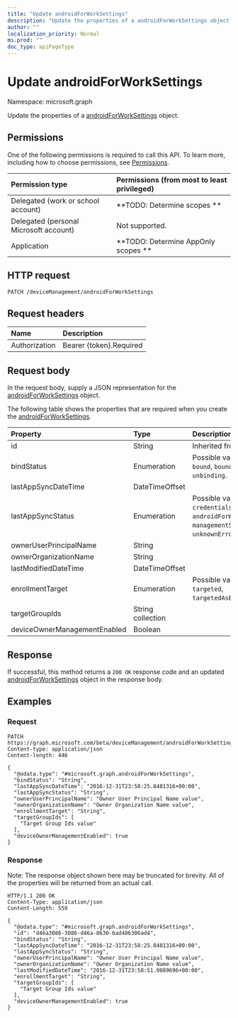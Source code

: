 ```yaml
---
title: "Update androidForWorkSettings"
description: "Update the properties of a androidForWorkSettings object."
author: ""
localization_priority: Normal
ms.prod: ""
doc_type: apiPageType
---
```


# Update androidForWorkSettings

Namespace: microsoft.graph

Update the properties of a [androidForWorkSettings](../resources/androidforworksettings.md) object.

## Permissions
One of the following permissions is required to call this API. To learn more, including how to choose permissions, see [Permissions](/concepts/permissions-reference.md).

|Permission type|Permissions (from most to least privileged)|
|:---|:---|
|Delegated (work or school account)|**TODO: Determine scopes **|
|Delegated (personal Microsoft account)|Not supported.|
|Application|**TODO: Determine AppOnly scopes **|

## HTTP request
<!-- {
  "blockType": "ignored"
}
-->
``` http
PATCH /deviceManagement/androidForWorkSettings
```

## Request headers
|Name|Description|
|:---|:---|
|Authorization|Bearer {token}.Required|

## Request body
In the request body, supply a JSON representation for the [androidForWorkSettings](../resources/androidforworksettings.md) object.

The following table shows the properties that are required when you create the [androidForWorkSettings](../resources/androidforworksettings.md).

|Property|Type|Description|
|:---|:---|:---|
|id|String| Inherited from [entity](../resources/entity.md)|
|bindStatus|Enumeration| Possible values are: `notBound`, `bound`, `boundAndValidated`, `unbinding`.|
|lastAppSyncDateTime|DateTimeOffset||
|lastAppSyncStatus|Enumeration| Possible values are: `success`, `credentialsNotValid`, `androidForWorkApiError`, `managementServiceError`, `unknownError`, `none`.|
|ownerUserPrincipalName|String||
|ownerOrganizationName|String||
|lastModifiedDateTime|DateTimeOffset||
|enrollmentTarget|Enumeration| Possible values are: `none`, `all`, `targeted`, `targetedAsEnrollmentRestrictions`.|
|targetGroupIds|String collection||
|deviceOwnerManagementEnabled|Boolean||



## Response
If successful, this method returns a `200 OK` response code and an updated [androidForWorkSettings](../resources/androidforworksettings.md) object in the response body.

## Examples

### Request
<!-- {
  "blockType": "request",
  "name": "update_androidforworksettings"
}
-->
``` http
PATCH https://graph.microsoft.com/beta/deviceManagement/androidForWorkSettings
Content-type: application/json
Content-length: 446

{
  "@odata.type": "#microsoft.graph.androidForWorkSettings",
  "bindStatus": "String",
  "lastAppSyncDateTime": "2016-12-31T23:58:25.8481316+00:00",
  "lastAppSyncStatus": "String",
  "ownerUserPrincipalName": "Owner User Principal Name value",
  "ownerOrganizationName": "Owner Organization Name value",
  "enrollmentTarget": "String",
  "targetGroupIds": [
    "Target Group Ids value"
  ],
  "deviceOwnerManagementEnabled": true
}
```

### Response
Note: The response object shown here may be truncated for brevity. All of the properties will be returned from an actual call.
<!-- {
  "blockType": "response",
  "truncated": true
}
-->
``` http
HTTP/1.1 200 OK
Content-Type: application/json
Content-Length: 559

{
  "@odata.type": "#microsoft.graph.androidForWorkSettings",
  "id": "d46a3086-3086-d46a-8630-6ad486306ad4",
  "bindStatus": "String",
  "lastAppSyncDateTime": "2016-12-31T23:58:25.8481316+00:00",
  "lastAppSyncStatus": "String",
  "ownerUserPrincipalName": "Owner User Principal Name value",
  "ownerOrganizationName": "Owner Organization Name value",
  "lastModifiedDateTime": "2016-12-31T23:58:51.0089696+00:00",
  "enrollmentTarget": "String",
  "targetGroupIds": [
    "Target Group Ids value"
  ],
  "deviceOwnerManagementEnabled": true
}
```

